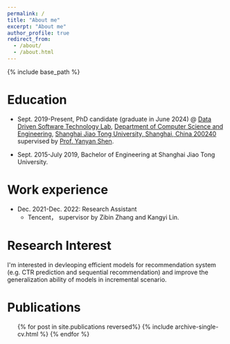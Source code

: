 ```yaml
---
permalink: /
title: "About me"
excerpt: "About me"
author_profile: true
redirect_from: 
  - /about/
  - /about.html
---
```


{% include base_path %}

Education
======
* Sept. 2019-Present, PhD candidate (graduate in June 2024) @ [Data Driven Software Technology Lab](https://ddst.sjtu.edu.cn), [Department of Computer Science and Engineering](https://www.cs.sjtu.edu.cn/), [Shanghai Jiao Tong University, Shanghai, China 200240](https://www.sjtu.edu.cn/)
supervised by [Prof. Yanyan Shen](https://www.cs.sjtu.edu.cn/~shen-yy/). 

* Sept. 2015-July 2019, Bachelor of Engineering at Shanghai Jiao Tong University. 

Work experience
======
* Dec. 2021-Dec. 2022: Research Assistant
  * Tencent， supervisor by Zibin Zhang and Kangyi Lin.

Research Interest
======
I'm interested in devleoping efficient models for recommendation system (e.g. CTR prediction and sequential recommendation) and improve the generalization ability of models in incremental scenario.  

Publications
======
  <ul>{% for post in site.publications reversed%}
    {% include archive-single-cv.html %}
  {% endfor %}</ul>

